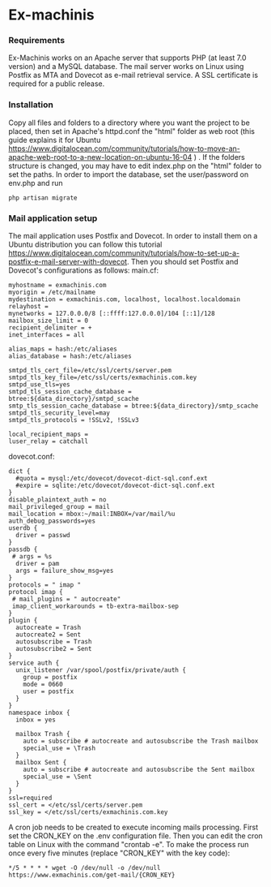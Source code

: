 # Ex-machinis

### Requirements

Ex-Machinis works on an Apache server that supports PHP (at least 7.0 version) and a MySQL database.
The mail server works on Linux using Postfix as MTA and Dovecot as e-mail retrieval service.
A SSL certificate is required for a public release.

### Installation

Copy all files and folders to a directory where you want the project to be placed, then set in Apache's httpd.conf the "html" folder as web root (this guide explains it for Ubuntu <a href="https://www.digitalocean.com/community/tutorials/how-to-move-an-apache-web-root-to-a-new-location-on-ubuntu-16-04">https://www.digitalocean.com/community/tutorials/how-to-move-an-apache-web-root-to-a-new-location-on-ubuntu-16-04</a> ) . If the folders structure is changed, you may have to edit index.php on the "html" folder to set the paths.
In order to import the database, set the user/password on env.php and run 
```
php artisan migrate
```

### Mail application setup

The mail application uses Postfix and Dovecot. In order to install them on a Ubuntu distribution you can follow this tutorial <a href="https://www.digitalocean.com/community/tutorials/how-to-set-up-a-postfix-e-mail-server-with-dovecot">https://www.digitalocean.com/community/tutorials/how-to-set-up-a-postfix-e-mail-server-with-dovecot</a>.
Then you should set Postfix and Dovecot's configurations as follows:
main.cf:
```
myhostname = exmachinis.com
myorigin = /etc/mailname
mydestination = exmachinis.com, localhost, localhost.localdomain
relayhost =
mynetworks = 127.0.0.0/8 [::ffff:127.0.0.0]/104 [::1]/128
mailbox_size_limit = 0
recipient_delimiter = +
inet_interfaces = all

alias_maps = hash:/etc/aliases
alias_database = hash:/etc/aliases

smtpd_tls_cert_file=/etc/ssl/certs/server.pem
smtpd_tls_key_file=/etc/ssl/certs/exmachinis.com.key
smtpd_use_tls=yes
smtpd_tls_session_cache_database = btree:${data_directory}/smtpd_scache
smtp_tls_session_cache_database = btree:${data_directory}/smtp_scache
smtpd_tls_security_level=may
smtpd_tls_protocols = !SSLv2, !SSLv3

local_recipient_maps =
luser_relay = catchall
```
dovecot.conf:
```
dict {
  #quota = mysql:/etc/dovecot/dovecot-dict-sql.conf.ext
  #expire = sqlite:/etc/dovecot/dovecot-dict-sql.conf.ext
}
disable_plaintext_auth = no
mail_privileged_group = mail
mail_location = mbox:~/mail:INBOX=/var/mail/%u
auth_debug_passwords=yes
userdb {
  driver = passwd
}
passdb {
 # args = %s
  driver = pam
  args = failure_show_msg=yes
}
protocols = " imap "
protocol imap {
 # mail_plugins = " autocreate"
 imap_client_workarounds = tb-extra-mailbox-sep
}
plugin {
  autocreate = Trash
  autocreate2 = Sent
  autosubscribe = Trash
  autosubscribe2 = Sent
}
service auth {
  unix_listener /var/spool/postfix/private/auth {
    group = postfix
    mode = 0660
    user = postfix
  }
}
namespace inbox {
  inbox = yes

  mailbox Trash {
    auto = subscribe # autocreate and autosubscribe the Trash mailbox
    special_use = \Trash
  }
  mailbox Sent {
    auto = subscribe # autocreate and autosubscribe the Sent mailbox
    special_use = \Sent
  }
}
ssl=required
ssl_cert = </etc/ssl/certs/server.pem
ssl_key = </etc/ssl/certs/exmachinis.com.key
```
A cron job needs to be created to execute incoming mails processing. First set the CRON_KEY on the .env configuration file. Then you can edit the cron table on Linux with the command "crontab -e". To make the process run once every five minutes (replace "CRON_KEY" with the key code):
```
*/5 * * * * wget -O /dev/null -o /dev/null  https://www.exmachinis.com/get-mail/{CRON_KEY}
```




